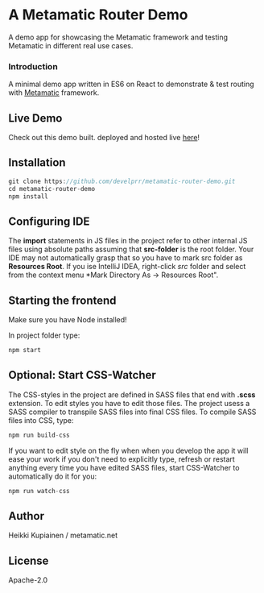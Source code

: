 # A Metamatic Router Demo
A demo app for showcasing the Metamatic framework and testing Metamatic in different real use cases.

### Introduction

A minimal demo app written in ES6 on React to demonstrate & test routing with [Metamatic](https://github.com/develprr/metamatic-framework) framework.

## Live Demo

Check out this demo built. deployed and hosted live [here](https://metamatic-demo.herokuapp.com/router/)!

## Installation

```js
git clone https://github.com/develprr/metamatic-router-demo.git
cd metamatic-router-demo
npm install
```

## Configuring IDE

The **import** statements in JS files in the project refer to other internal JS files using absolute paths assuming that **src-folder** 
is the root folder. Your IDE may not automatically grasp that so you have to mark src folder as **Resources Root**. If you ise IntelliJ IDEA, 
right-click *src* folder and select from the context menu *Mark Directory As -> Resources Root".

## Starting the frontend

Make sure you have Node installed!

In project folder type:

```js
npm start
```

## Optional: Start CSS-Watcher

The CSS-styles in the project are defined in SASS files that end with **.scss** extension. To edit styles you have to edit those files.
The project usess a SASS compiler to transpile SASS files into final CSS files. To compile SASS files into CSS, type:

```js
npm run build-css
```

If you want to edit style on the fly when when you develop the app it will ease your work if you don't need to explicitly type,
refresh or restart anything every time you have edited SASS files, start CSS-Watcher to automatically do it for you:

```js
npm run watch-css
```
## Author

Heikki Kupiainen / metamatic.net    
    
## License

Apache-2.0
